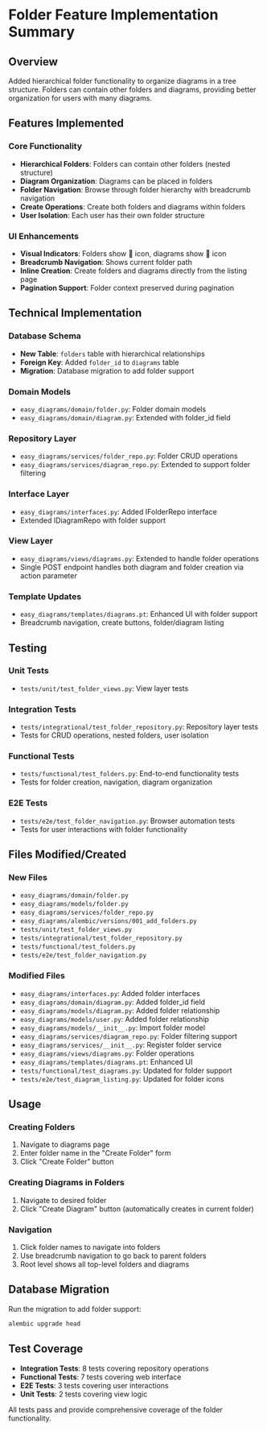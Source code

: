 # Folder Feature Implementation Summary

## Overview
Added hierarchical folder functionality to organize diagrams in a tree structure. Folders can contain other folders and diagrams, providing better organization for users with many diagrams.

## Features Implemented

### Core Functionality
- **Hierarchical Folders**: Folders can contain other folders (nested structure)
- **Diagram Organization**: Diagrams can be placed in folders
- **Folder Navigation**: Browse through folder hierarchy with breadcrumb navigation
- **Create Operations**: Create both folders and diagrams within folders
- **User Isolation**: Each user has their own folder structure

### UI Enhancements
- **Visual Indicators**: Folders show 📁 icon, diagrams show 📄 icon
- **Breadcrumb Navigation**: Shows current folder path
- **Inline Creation**: Create folders and diagrams directly from the listing page
- **Pagination Support**: Folder context preserved during pagination

## Technical Implementation

### Database Schema
- **New Table**: `folders` table with hierarchical relationships
- **Foreign Key**: Added `folder_id` to `diagrams` table
- **Migration**: Database migration to add folder support

### Domain Models
- `easy_diagrams/domain/folder.py`: Folder domain models
- `easy_diagrams/domain/diagram.py`: Extended with folder_id field

### Repository Layer
- `easy_diagrams/services/folder_repo.py`: Folder CRUD operations
- `easy_diagrams/services/diagram_repo.py`: Extended to support folder filtering

### Interface Layer
- `easy_diagrams/interfaces.py`: Added IFolderRepo interface
- Extended IDiagramRepo with folder support

### View Layer
- `easy_diagrams/views/diagrams.py`: Extended to handle folder operations
- Single POST endpoint handles both diagram and folder creation via action parameter

### Template Updates
- `easy_diagrams/templates/diagrams.pt`: Enhanced UI with folder support
- Breadcrumb navigation, create buttons, folder/diagram listing

## Testing

### Unit Tests
- `tests/unit/test_folder_views.py`: View layer tests

### Integration Tests
- `tests/integrational/test_folder_repository.py`: Repository layer tests
- Tests for CRUD operations, nested folders, user isolation

### Functional Tests
- `tests/functional/test_folders.py`: End-to-end functionality tests
- Tests for folder creation, navigation, diagram organization

### E2E Tests
- `tests/e2e/test_folder_navigation.py`: Browser automation tests
- Tests for user interactions with folder functionality

## Files Modified/Created

### New Files
- `easy_diagrams/domain/folder.py`
- `easy_diagrams/models/folder.py`
- `easy_diagrams/services/folder_repo.py`
- `easy_diagrams/alembic/versions/001_add_folders.py`
- `tests/unit/test_folder_views.py`
- `tests/integrational/test_folder_repository.py`
- `tests/functional/test_folders.py`
- `tests/e2e/test_folder_navigation.py`

### Modified Files
- `easy_diagrams/interfaces.py`: Added folder interfaces
- `easy_diagrams/domain/diagram.py`: Added folder_id field
- `easy_diagrams/models/diagram.py`: Added folder relationship
- `easy_diagrams/models/user.py`: Added folder relationship
- `easy_diagrams/models/__init__.py`: Import folder model
- `easy_diagrams/services/diagram_repo.py`: Folder filtering support
- `easy_diagrams/services/__init__.py`: Register folder service
- `easy_diagrams/views/diagrams.py`: Folder operations
- `easy_diagrams/templates/diagrams.pt`: Enhanced UI
- `tests/functional/test_diagrams.py`: Updated for folder support
- `tests/e2e/test_diagram_listing.py`: Updated for folder icons

## Usage

### Creating Folders
1. Navigate to diagrams page
2. Enter folder name in the "Create Folder" form
3. Click "Create Folder" button

### Creating Diagrams in Folders
1. Navigate to desired folder
2. Click "Create Diagram" button (automatically creates in current folder)

### Navigation
1. Click folder names to navigate into folders
2. Use breadcrumb navigation to go back to parent folders
3. Root level shows all top-level folders and diagrams

## Database Migration
Run the migration to add folder support:
```bash
alembic upgrade head
```

## Test Coverage
- **Integration Tests**: 8 tests covering repository operations
- **Functional Tests**: 7 tests covering web interface
- **E2E Tests**: 3 tests covering user interactions
- **Unit Tests**: 2 tests covering view logic

All tests pass and provide comprehensive coverage of the folder functionality.